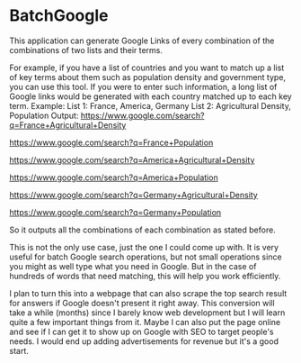# BatchGoogle
This application can generate Google Links of every combination of the combinations of two lists and their terms.

For example, if you have a list of countries and you want to match up a list of key terms about them such as population density and government type,
you can use this tool. If you were to enter such information, a long list of Google links would be generated with each country matched up to each
key term.
Example:
List 1: France, America, Germany
List 2: Agricultural Density, Population
Output:
https://www.google.com/search?q=France+Agricultural+Density

https://www.google.com/search?q=France+Population

https://www.google.com/search?q=America+Agricultural+Density

https://www.google.com/search?q=America+Population

https://www.google.com/search?q=Germany+Agricultural+Density

https://www.google.com/search?q=Germany+Population

So it outputs all the combinations of each combination as stated before.

This is not the only use case, just the one I could come up with. It is very useful for batch Google search operations, but not small operations
since you might as well type what you need in Google. But in the case of hundreds of words that need matching, this will help you work efficiently.

I plan to turn this into a webpage that can also scrape the top search result for answers if Google doesn't present it right away.
This conversion will take a while (months) since I barely know web development but I will learn quite a few important things from it. Maybe I can also put the page
online and see if I can get it to show up on Google with SEO to target people's needs. I would end up adding advertisements for revenue but it's a good start.
